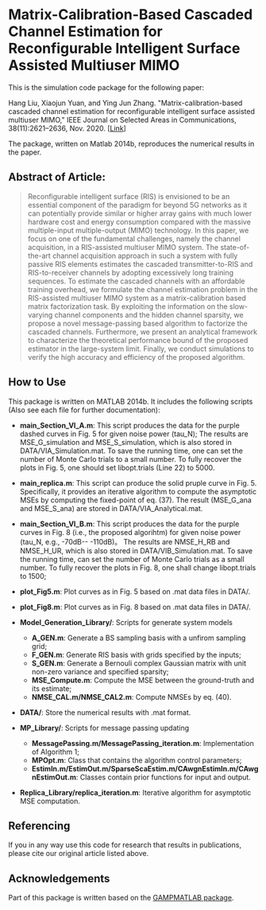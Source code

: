 # Matrix-Calibration-Based Cascaded Channel Estimation for Reconfigurable Intelligent Surface Assisted Multiuser MIMO

This is the simulation code package for the following paper:

Hang Liu, Xiaojun Yuan, and Ying Jun Zhang. "Matrix-calibration-based cascaded channel estimation
for reconfigurable intelligent surface assisted multiuser MIMO," IEEE Journal on Selected Areas in Communications, 38(11):2621–2636, Nov. 2020. [[Link](https://ieeexplore.ieee.org/abstract/document/9133156)]

The package, written on Matlab 2014b, reproduces the numerical results in the paper.

## Abstract of Article:

> Reconfigurable intelligent surface (RIS) is envisioned to be an essential component of the paradigm for beyond 5G networks as it can potentially provide similar or higher  array gains with much lower hardware cost and energy consumption compared with the massive multiple-input multiple-output (MIMO) technology. In this paper, we focus on one of the fundamental challenges, namely the channel acquisition, in a RIS-assisted multiuser MIMO system. The state-of-the-art channel acquisition approach in such a system with fully passive RIS elements estimates the cascaded transmitter-to-RIS and RIS-to-receiver channels by adopting excessively long training sequences. To estimate the cascaded channels with an affordable training overhead, we formulate the channel estimation problem in the RIS-assisted multiuser MIMO system as a matrix-calibration based matrix factorization task.  By exploiting the information on the slow-varying channel components and the hidden channel sparsity, we propose a novel message-passing based algorithm to factorize the cascaded channels.  Furthermore, we present an analytical framework to characterize the theoretical performance bound of the proposed estimator in the large-system limit. Finally, we conduct simulations to verify the high accuracy and efficiency of the proposed algorithm.

## How to Use
This package is written on MATLAB 2014b. It includes the following scripts (Also see each file for further documentation):

* __main_Section_VI_A.m__:
This script produces the data for the purple dashed curves in Fig. 5 for given noise power (tau_N); The results are MSE_G_simulation and MSE_S_simulation, which is also stored in DATA/VIA_Simulation.mat. To save the running time, one can set the number of Monte Carlo trials to a small number. To fully recover the plots in Fig. 5, one should set libopt.trials (Line 22) to 5000.

* __main_replica.m__:
This script can produce the solid pruple curve in Fig. 5. Specifically, it provides an iterative algorithm to compute the asymptotic MSEs by computing the fixed-point of eq. (37). The result (MSE_G_ana and MSE_S_ana) are stored in DATA/VIA_Analytical.mat.

* __main_Section_VI_B.m__:
This script produces the data for the purple curves in Fig. 8 (i.e., the proposed algorihtm) for given noise power (tau_N, e.g., -70dB-- -110dB)。
The results are NMSE_H_RB and NMSE_H_UR, which is also stored in DATA/VIB_Simulation.mat. To save the running time,  can set the number of Monte Carlo trials as a small number. To fully recover the plots in Fig. 8, one shall change libopt.trials to 1500;

* __plot_Fig5.m__: Plot curves as in Fig. 5 based on .mat data files in DATA/.

* __plot_Fig8.m__: Plot curves as in Fig. 8 based on .mat data files in DATA/.

* __Model_Generation_Library/__: Scripts for generate system models
  * __A_GEN.m__: Generate a BS sampling basis with a unfirom sampling grid;
  * __F_GEN.m__: Generate RIS basis with grids specified by the inputs;
  * __S_GEN.m__: Generate a Bernouli complex Gaussian matrix with unit non-zero variance and specified sparsity;
  * __MSE_Compute.m__: Compute the MSE between the ground-truth and its estimate;
  * __NMSE_CAL.m/NMSE_CAL2.m__: Compute NMSEs by eq. (40).
  
* __DATA/__: Store the numerical results with .mat format.
  
* __MP_Library/__: Scripts for message passing updating
  * __MessagePassing.m/MessagePassing_iteration.m__: Implementation of Algorithm 1;
  * __MPOpt.m__: Class that contains the algorithm control parameters;
  * __EstimIn.m/EstimOut.m/SparseScaEstim.m/CAwgnEstimIn.m/CAwgnEstimOut.m__: Classes contain prior functions for input and output.

* __Replica_Library/replica_iteration.m__: Iterative algorithm for asymptotic MSE computation.

## Referencing

If you in any way use this code for research that results in publications, please cite our original article listed above.

## Acknowledgements

Part of this package is written based on the [GAMPMATLAB package](https://sourceforge.net/projects/gampmatlab/).
